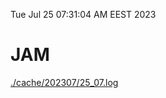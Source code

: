 Tue Jul 25 07:31:04 AM EEST 2023
# JAM
<a href='./cache/202307/25_07.log'>./cache/202307/25_07.log</a>
